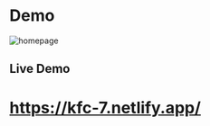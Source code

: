 # Demo
![homepage](https://github.com/user-attachments/assets/3da16d2d-2781-40d1-b5a0-bdde2a12102f)

## Live Demo  
#  https://kfc-7.netlify.app/
